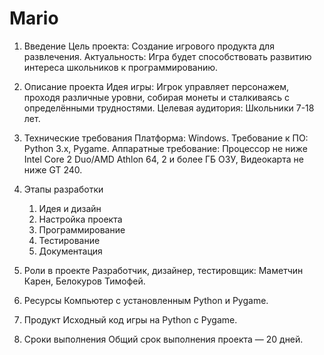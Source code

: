 # Mario
1. Введение 
     Цель проекта: Создание игрового продукта для развлечения.
     Актуальность: Игра будет способствовать развитию интереса школьников к программированию.

2. Описание проекта
     Идея игры: Игрок управляет персонажем, проходя различные уровни, собирая монеты и сталкиваясь с определёнными трудностями.
     Целевая аудитория: Школьники 7-18 лет.

3. Технические требования
     Платформа: Windows.
     Требование к ПО: Python 3.x, Pygame.
     Аппаратные требование: Процессор не ниже Intel Core 2 Duo/AMD Athlon 64, 2 и более ГБ ОЗУ, Видеокарта не ниже GT 240.

4. Этапы разработки 
     1. Идея и дизайн
     2. Настройка проекта
     3. Программирование
     4. Тестирование
     5. Документация

5. Роли в проекте 
     Разработчик, дизайнер, тестировщик: Маметчин Карен, Белокуров Тимофей.

6. Ресурсы
     Компьютер с установленным Python и Pygame.

7. Продукт
     Исходный код игры на Python с Pygame.

8. Сроки выполнения
     Общий срок выполнения проекта — 20 дней.
